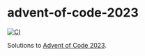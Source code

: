 # advent-of-code-2023

[![CI](https://github.com/maxdavidson/advent-of-code-2023/actions/workflows/ci.yaml/badge.svg?branch=main)](https://github.com/maxdavidson/advent-of-code-2023/actions/workflows/ci.yaml?query=branch%3Amain)

Solutions to [Advent of Code 2023](https://adventofcode.com/2023).

